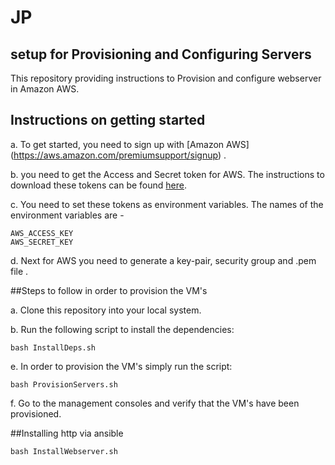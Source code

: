# JP
## setup for Provisioning and Configuring Servers

This repository providing instructions to Provision and configure webserver in  Amazon AWS. 

## Instructions on getting started
a. To get started, you need to sign up with [Amazon AWS] (https://aws.amazon.com/premiumsupport/signup) .

b. you need to get the Access and Secret token for AWS. The instructions to download these tokens can be found [here](http://docs.aws.amazon.com/IAM/latest/UserGuide/id_credentials_temp.html).

c. You need to set these tokens as environment variables. The names of the environment variables are - 
```
AWS_ACCESS_KEY
AWS_SECRET_KEY
```

d. Next for AWS you need to generate a key-pair, security group and .pem file . 

##Steps to follow in order to provision the VM's

a. Clone this repository into your local system.

b. Run the following script to install the dependencies:
```
bash InstallDeps.sh
```
e. In order to provision the VM's simply run the script:
```
bash ProvisionServers.sh
```

f. Go to the management consoles and verify that the VM's have been provisioned.

##Installing http via ansible
```
bash InstallWebserver.sh
```
